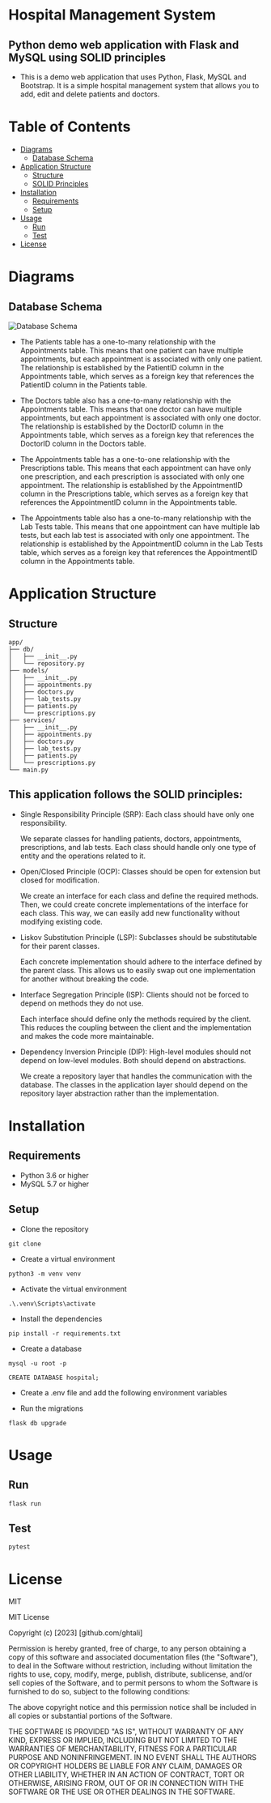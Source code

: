 # Hospital Management System

## Python demo web application with Flask and MySQL using SOLID principles

- This is a demo web application that uses Python, Flask, MySQL and Bootstrap. It is a simple hospital management system that allows you to add, edit and delete patients and doctors.

# Table of Contents

- [Diagrams](#diagrams)
  - [Database Schema](#db-schema)
- [Application Structure](#application-structure)
  - [Structure](#structure)
  - [SOLID Principles](#solid-principles)
- [Installation](#installation)
  - [Requirements](#requirements)
  - [Setup](#setup)
- [Usage](#usage)
  - [Run](#run)
  - [Test](#test)
- [License](#license)

# Diagrams

## Database Schema

![Database Schema](https://raw.githubusercontent.com/ghtali/hospital-management-system/master/docs/images/db-schema.jpg)

- The Patients table has a one-to-many relationship with the Appointments table. This means that one patient can have multiple appointments, but each appointment is associated with only one patient. The relationship is established by the PatientID column in the Appointments table, which serves as a foreign key that references the PatientID column in the Patients table.

- The Doctors table also has a one-to-many relationship with the Appointments table. This means that one doctor can have multiple appointments, but each appointment is associated with only one doctor. The relationship is established by the DoctorID column in the Appointments table, which serves as a foreign key that references the DoctorID column in the Doctors table.

- The Appointments table has a one-to-one relationship with the Prescriptions table. This means that each appointment can have only one prescription, and each prescription is associated with only one appointment. The relationship is established by the AppointmentID column in the Prescriptions table, which serves as a foreign key that references the AppointmentID column in the Appointments table.

- The Appointments table also has a one-to-many relationship with the Lab Tests table. This means that one appointment can have multiple lab tests, but each lab test is associated with only one appointment. The relationship is established by the AppointmentID column in the Lab Tests table, which serves as a foreign key that references the AppointmentID column in the Appointments table.

# Application Structure

## Structure

```
app/
├── db/
│   ├── __init__.py
│   └── repository.py
├── models/
│   ├── __init__.py
│   ├── appointments.py
│   ├── doctors.py
│   ├── lab_tests.py
│   ├── patients.py
│   └── prescriptions.py
├── services/
│   ├── __init__.py
│   ├── appointments.py
│   ├── doctors.py
│   ├── lab_tests.py
│   ├── patients.py
│   └── prescriptions.py
└── main.py

```

## This application follows the SOLID principles:

- Single Responsibility Principle (SRP): Each class should have only one responsibility.

  We separate classes for handling patients, doctors, appointments, prescriptions, and lab tests. Each class should handle only one type of entity and the operations related to it.

- Open/Closed Principle (OCP): Classes should be open for extension but closed for modification.

  We create an interface for each class and define the required methods. Then, we could create concrete implementations of the interface for each class. This way, we can easily add new functionality without modifying existing code.

- Liskov Substitution Principle (LSP): Subclasses should be substitutable for their parent classes.

  Each concrete implementation should adhere to the interface defined by the parent class. This allows us to easily swap out one implementation for another without breaking the code.

- Interface Segregation Principle (ISP): Clients should not be forced to depend on methods they do not use.

  Each interface should define only the methods required by the client. This reduces the coupling between the client and the implementation and makes the code more maintainable.

- Dependency Inversion Principle (DIP): High-level modules should not depend on low-level modules. Both should depend on abstractions.

  We create a repository layer that handles the communication with the database. The classes in the application layer should depend on the repository layer abstraction rather than the implementation.

# Installation

## Requirements

- Python 3.6 or higher
- MySQL 5.7 or higher

## Setup

- Clone the repository

```
git clone
```

- Create a virtual environment

```
python3 -m venv venv
```

- Activate the virtual environment

```
.\.venv\Scripts\activate
```

- Install the dependencies

```
pip install -r requirements.txt
```

- Create a database

```
mysql -u root -p
```

```
CREATE DATABASE hospital;
```

- Create a .env file and add the following environment variables

- Run the migrations

```
flask db upgrade
```

# Usage

## Run

```
flask run
```

## Test

```
pytest
```

# License

MIT

MIT License

Copyright (c) [2023] [github.com/ghtali]

Permission is hereby granted, free of charge, to any person obtaining a copy
of this software and associated documentation files (the "Software"), to deal
in the Software without restriction, including without limitation the rights
to use, copy, modify, merge, publish, distribute, sublicense, and/or sell
copies of the Software, and to permit persons to whom the Software is
furnished to do so, subject to the following conditions:

The above copyright notice and this permission notice shall be included in all
copies or substantial portions of the Software.

THE SOFTWARE IS PROVIDED "AS IS", WITHOUT WARRANTY OF ANY KIND, EXPRESS OR
IMPLIED, INCLUDING BUT NOT LIMITED TO THE WARRANTIES OF MERCHANTABILITY,
FITNESS FOR A PARTICULAR PURPOSE AND NONINFRINGEMENT. IN NO EVENT SHALL THE
AUTHORS OR COPYRIGHT HOLDERS BE LIABLE FOR ANY CLAIM, DAMAGES OR OTHER
LIABILITY, WHETHER IN AN ACTION OF CONTRACT, TORT OR OTHERWISE, ARISING FROM,
OUT OF OR IN CONNECTION WITH THE SOFTWARE OR THE USE OR OTHER DEALINGS IN THE
SOFTWARE.
